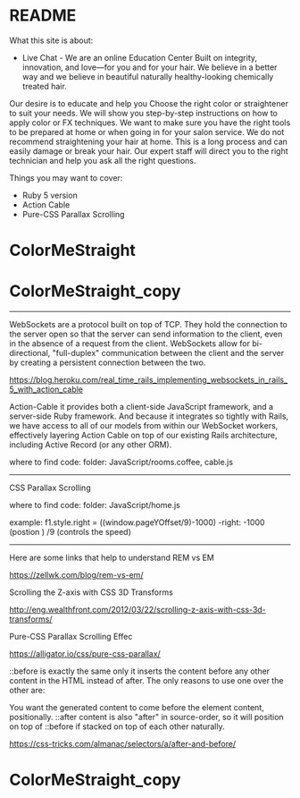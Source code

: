 # README

What this site is about:
- Live Chat - 
We are an online Education Center
 Built on integrity, innovation,
and love—for you and for your hair.
We believe in a better way and we believe in beautiful naturally
healthy-looking chemically treated hair.

 Our desire is to educate and help you
 Choose the right color or straightener to suit your needs.
We will show you step-by-step instructions on how to apply color or FX techniques.
We want to make sure you have the right tools to be prepared at home or when going in for your salon service.
We do not recommend straightening your hair at home. This is a long process and can easily damage or break your hair.
Our expert staff will direct you to the right technician and help you ask all the right questions.

Things you may want to cover:

* Ruby 5 version
* Action Cable
* Pure-CSS Parallax Scrolling

# ColorMeStraight
# ColorMeStraight_copy
--------------------------------------------------------------------------------------------------------------------------------------------------
WebSockets are a protocol built on top of TCP. They hold the connection to the server open so that the server can send information to the client, even in the absence of a request from the client. WebSockets allow for bi-directional, "full-duplex" communication between the client and the server by creating a persistent connection between the two.

https://blog.heroku.com/real_time_rails_implementing_websockets_in_rails_5_with_action_cable

Action-Cable
it provides both a client-side JavaScript framework, and a server-side Ruby framework. And because it integrates so tightly with Rails, we have access to all of our models from within our WebSocket workers, effectively layering Action Cable on top of our existing Rails architecture, including Active Record (or any other ORM).

where to find code: folder: JavaScript/rooms.coffee, cable.js

---------------------------------------------------------------------------------------------------------------------------------------------------


CSS Parallax Scrolling

where to find code: folder: JavaScript/home.js

example: f1.style.right = ((window.pageYOffset/9)-1000)
-right: -1000 (postion )
/9 (controls the speed)

___________________________________________________________________________________________________________________________________________________

Here are some links that help to understand
REM vs EM

https://zellwk.com/blog/rem-vs-em/

Scrolling the Z-axis with CSS 3D Transforms

http://eng.wealthfront.com/2012/03/22/scrolling-z-axis-with-css-3d-transforms/

Pure-CSS Parallax Scrolling Effec

https://alligator.io/css/pure-css-parallax/



::before is exactly the same only it inserts the content before any other content in the HTML instead of after. The only reasons to use one over the other are:

You want the generated content to come before the element content, positionally.
::after content is also "after" in source-order, so it will position on top of ::before if stacked on top of each other naturally.

https://css-tricks.com/almanac/selectors/a/after-and-before/
# ColorMeStraight_copy
